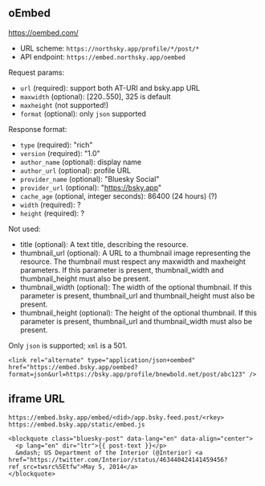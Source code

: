 
## oEmbed

<https://oembed.com/>

* URL scheme: `https://northsky.app/profile/*/post/*`
* API endpoint: `https://embed.northsky.app/oembed`

Request params:

- `url` (required): support both AT-URI and bsky.app URL
- `maxwidth` (optional): [220..550], 325 is default
- `maxheight` (not supported!)
- `format` (optional): only `json` supported

Response format:

- `type` (required): "rich"
- `version` (required): "1.0"
- `author_name` (optional): display name
- `author_url` (optional): profile URL
- `provider_name` (optional): "Bluesky Social"
- `provider_url` (optional): "https://bsky.app"
- `cache_age` (optional, integer seconds): 86400 (24 hours) (?)
- `width` (required): ?
- `height` (required): ?

Not used:

- title (optional): A text title, describing the resource.
- thumbnail_url (optional): A URL to a thumbnail image representing the resource. The thumbnail must respect any maxwidth and maxheight parameters. If this parameter is present, thumbnail_width and thumbnail_height must also be present.
- thumbnail_width (optional): The width of the optional thumbnail. If this parameter is present, thumbnail_url and thumbnail_height must also be present.
- thumbnail_height (optional): The height of the optional thumbnail. If this parameter is present, thumbnail_url and thumbnail_width must also be present.

Only `json` is supported; `xml` is a 501.

```
<link rel="alternate" type="application/json+oembed" href="https://embed.bsky.app/oembed?format=json&url=https://bsky.app/profile/bnewbold.net/post/abc123" />
```


## iframe URL

`https://embed.bsky.app/embed/<did>/app.bsky.feed.post/<rkey>`
`https://embed.bsky.app/static/embed.js`

```
<blockquote class="bluesky-post" data-lang="en" data-align="center">
  <p lang="en" dir="ltr">{{ post-text }}</p>
  &mdash; US Department of the Interior (@Interior) <a href="https://twitter.com/Interior/status/463440424141459456?ref_src=twsrc%5Etfw">May 5, 2014</a>
</blockquote>
```
